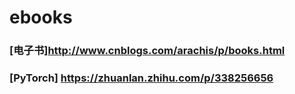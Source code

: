 # ebooks

### [电子书]http://www.cnblogs.com/arachis/p/books.html
### [PyTorch] https://zhuanlan.zhihu.com/p/338256656


